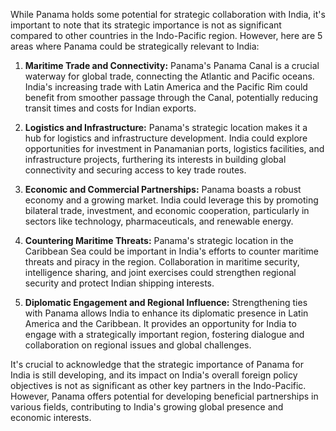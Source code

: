 While Panama holds some potential for strategic collaboration with India, it's important to note that its strategic importance is not as significant compared to other countries in the Indo-Pacific region. However, here are 5 areas where Panama could be strategically relevant to India:

1. **Maritime Trade and Connectivity:** Panama's Panama Canal is a crucial waterway for global trade, connecting the Atlantic and Pacific oceans. India's increasing trade with Latin America and the Pacific Rim could benefit from smoother passage through the Canal, potentially reducing transit times and costs for Indian exports.

2. **Logistics and Infrastructure:** Panama's strategic location makes it a hub for logistics and infrastructure development. India could explore opportunities for investment in Panamanian ports, logistics facilities, and infrastructure projects, furthering its interests in building global connectivity and securing access to key trade routes.

3. **Economic and Commercial Partnerships:** Panama boasts a robust economy and a growing market. India could leverage this by promoting bilateral trade, investment, and economic cooperation, particularly in sectors like technology, pharmaceuticals, and renewable energy.

4. **Countering Maritime Threats:** Panama's strategic location in the Caribbean Sea could be important in India's efforts to counter maritime threats and piracy in the region. Collaboration in maritime security, intelligence sharing, and joint exercises could strengthen regional security and protect Indian shipping interests.

5. **Diplomatic Engagement and Regional Influence:** Strengthening ties with Panama allows India to enhance its diplomatic presence in Latin America and the Caribbean. It provides an opportunity for India to engage with a strategically important region, fostering dialogue and collaboration on regional issues and global challenges.

It's crucial to acknowledge that the strategic importance of Panama for India is still developing, and its impact on India's overall foreign policy objectives is not as significant as other key partners in the Indo-Pacific. However, Panama offers potential for developing beneficial partnerships in various fields, contributing to India's growing global presence and economic interests. 
